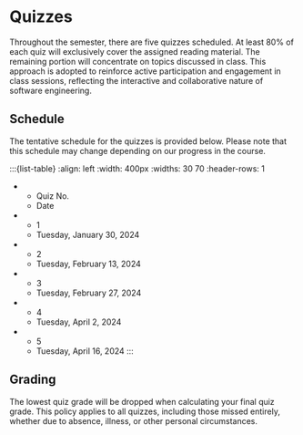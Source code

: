 # Quizzes

Throughout the semester, there are five quizzes scheduled. At least 80% of each quiz will exclusively cover the assigned reading material. The remaining portion will concentrate on topics discussed in class. This approach is adopted to reinforce active participation and engagement in class sessions, reflecting the interactive and collaborative nature of software engineering.

## Schedule

The tentative schedule for the quizzes is provided below. Please note that this schedule may change depending on our progress in the course.

:::{list-table}
:align: left
:width: 400px
:widths: 30 70
:header-rows: 1

*   - Quiz No.
    - Date
*   - 1
    - Tuesday, January 30, 2024
*   - 2
    - Tuesday, February 13, 2024
*   - 3
    - Tuesday, February 27, 2024
*   - 4
    - Tuesday, April 2, 2024
*   - 5
    - Tuesday, April 16, 2024
:::


## Grading

The lowest quiz grade will be dropped when calculating your final quiz grade. This policy applies to all quizzes, including those missed entirely, whether due to absence, illness, or other personal circumstances.